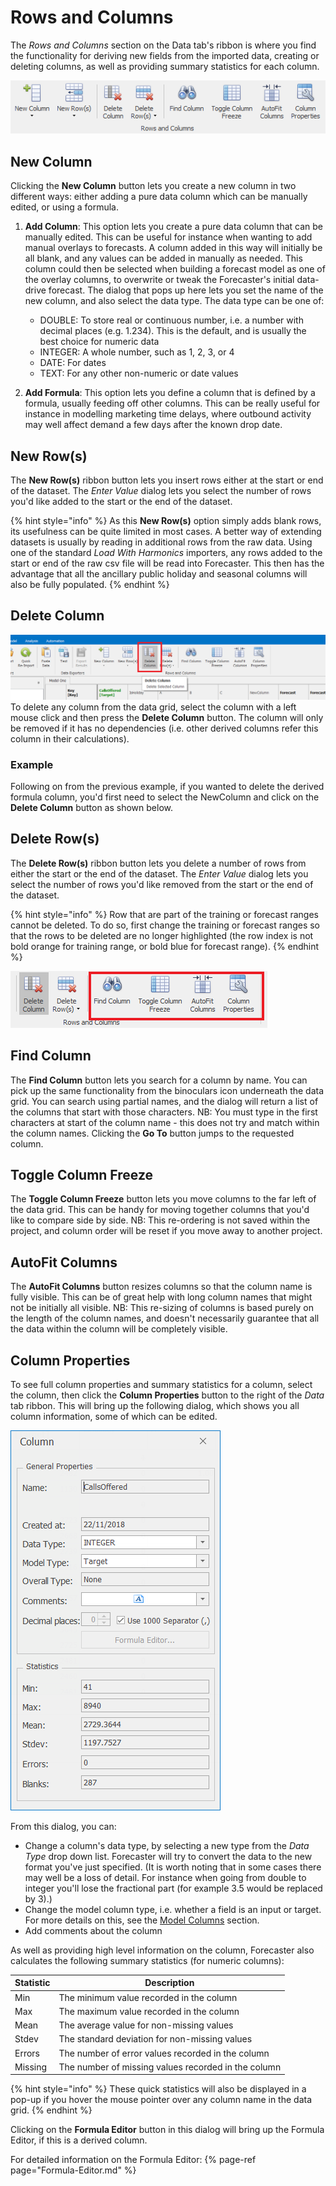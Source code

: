 # Rows and Columns

The *Rows and Columns* section on the Data tab's ribbon is where you find the functionality for deriving new fields from the imported data, creating or deleting columns, as well as providing summary statistics for each column.

![Rows and Columns Ribbon Section](imgs/Data_RowsAndColumnsFull.png)

## New Column
Clicking the **New Column** button lets you create a new column in two different ways: either adding a pure data column which can be manually edited, or using a formula.

1. **Add Column**: This option lets you create a pure data column that can be manually edited. This can be useful for instance when wanting to add manual overlays to forecasts. A column added in this way will initially be all blank, and any values can be added in manually as needed. This column could then be selected when building a forecast model as one of the overlay columns, to overwrite or tweak the Forecaster's initial data-drive forecast. The dialog that pops up here lets you set the name of the new column, and also select the data type. The data type can be one of:

    * DOUBLE: To store real or continuous number, i.e. a number with decimal places (e.g. 1.234). This is the default, and is usually the best choice for numeric data
    * INTEGER: A whole number, such as 1, 2, 3, or 4
    * DATE: For dates
    * TEXT: For any other non-numeric or date values

2. **Add Formula**: This option lets you define a column that is defined by a formula, usually feeding off other columns. This can be really useful for instance in modelling marketing time delays, where outbound activity may well affect demand a few days after the known drop date.


## New Row(s)
 The **New Row(s)** ribbon button lets you insert rows either at the start or end of the dataset. The *Enter Value* dialog lets you select the number of rows you'd like added to the start or the end of the dataset. 
 
{% hint style="info" %}
 As this **New Row(s)** option simply adds blank rows, its usefulness can be quite limited in most cases. A better way of extending datasets is usually by reading in additional rows from the raw data. Using one of the standard *Load With Harmonics* importers, any rows added to the start or end of the raw csv file will be read into Forecaster. This then has the advantage that all the ancillary public holiday and seasonal columns will also be fully populated.
{% endhint %}

## Delete Column
![Delete Column](imgs/DataColumns_DeleteColumn.png)
To delete any column from the data grid, select the column with a left mouse click and then press the **Delete Column** button.  The column will only be removed if it has no dependencies (i.e. other derived columns refer this column in their calculations).

### Example
Following on from the previous example, if you wanted to delete the derived formula column, you'd first need to select the NewColumn and click on the **Delete Column** button as shown below.



## Delete Row(s)
The **Delete Row(s)** ribbon button lets you delete a number of rows from either the start or the end of the dataset. The *Enter Value* dialog lets you select the number of rows you'd like removed from the start or the end of the dataset. 

{% hint style="info" %}
 Row that are part of the training or forecast ranges cannot be deleted. To do so, first change the training or forecast ranges so that the rows to be deleted are no longer highlighted (the row index is not bold orange for training range, or bold blue for forecast range).
{% endhint %}



![Data / Rows and Columns group](imgs/Data_RowsAndColumns-Columns.png)
## Find Column
The **Find Column** button lets you search for a column by name. You can pick up the same functionality from the binoculars icon underneath the data grid. You can search using partial names, and the dialog will return a list of the columns that start with those characters. NB: You must type in the first characters at start of the column name - this does not try and match within the column names. Clicking the **Go To** button jumps to the requested column.

## Toggle Column Freeze
The **Toggle Column Freeze** button lets you move columns to the far left of the data grid. This can be handy for moving together columns that you'd like to compare side by side. NB: This re-ordering is not saved within the project, and column order will be reset if you move away to another project.

## AutoFit Columns
The **AutoFit Columns** button resizes columns so that the column name is fully visible. This can be of great help with long column names that might not be initially all visible. NB: This re-sizing of columns is based purely on the length of the column names, and doesn't necessarily guarantee that all the data within the column will be completely visible.


## Column Properties

To see full column properties and summary statistics for a column, select the column, then click the **Column Properties** button to the right of the *Data* tab ribbon. This will bring up the following dialog, which shows you all column information, some of which can be edited.
  
![Column Properties Example](imgs/DataColumns_ColumnProperties.png)

From this dialog, you can:
-	Change a column's data type, by selecting a new type from the *Data Type* drop down list.  Forecaster will try to convert the data to the new format you've just specified. (It is worth noting that in some cases there may well be a loss of detail.  For instance when going from double to integer you'll lose the fractional part (for example 3.5 would be replaced by 3).)
-	Change the model column type, i.e. whether a field is an input or target.  For more details on this, see the [Model Columns](../Forecasting/Model-Columns.md) section.
-	Add comments about the column

As well as providing high level information on the column, Forecaster also calculates the following summary statistics (for numeric columns):


| Statistic | Description                                         |
|-----------|-----------------------------------------------------|
| Min       | The minimum value recorded in the column            |
| Max       | The maximum value recorded in the column            |
| Mean      | The average value for non-missing values            |
| Stdev     | The standard deviation for non-missing values       |
| Errors    | The number of error values recorded in the column   |
| Missing   | The number of missing values recorded in the column |


{% hint style="info" %}
These quick statistics will also be displayed in a pop-up if you hover the mouse pointer over any column name in the data grid.
{% endhint %}

Clicking on the **Formula Editor** button in this dialog will bring up the Formula Editor, if this is a derived column.

For detailed information on the Formula Editor:
{% page-ref page="Formula-Editor.md" %}


